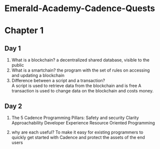 # Emerald-Academy-Cadence-Quests

# Chapter 1
## Day 1
1. What is a blockchain?   a decentralized shared database, visible to the public
2. What is a smartchain?   the program with the set of rules on accessing and updating a blockchain
3. Difference between a script and a transaction?   
    A script is used to retrieve data from the blockchain and is free
    A transaction is used to change data on the blockchain and costs money.
  
## Day 2
1. The 5 Cadence Programming Pillars:
    Safety and security
    Clarity
    Approachability
    Developer Experience
    Resource Oriented Programming
    
2. why are each useful?
    To make it easy for existing programmers to quickly get started with Cadence and protect the assets of the end users
    
